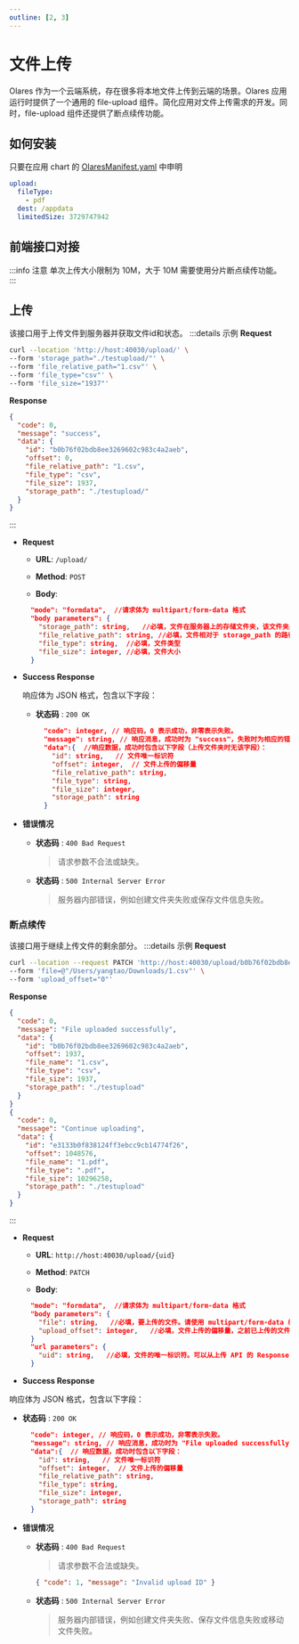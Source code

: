 ```yaml
---
outline: [2, 3]
---
```


# 文件上传

Olares 作为一个云端系统，存在很多将本地文件上传到云端的场景。Olares 应用运行时提供了一个通用的 file-upload 组件。简化应用对文件上传需求的开发。同时，file-upload 组件还提供了断点续传功能。

## 如何安装

只要在应用 chart 的 [OlaresManifest.yaml](../package/manifest.md#file-upload) 中申明
```yaml
upload:
  fileType:
    - pdf
  dest: /appdata
  limitedSize: 3729747942
```

## 前端接口对接

:::info 注意
单次上传大小限制为 10M，大于 10M 需要使用分片断点续传功能。
:::


## 上传

该接口用于上传文件到服务器并获取文件id和状态。
:::details 示例
**Request**
```sh
curl --location 'http://host:40030/upload/' \
--form 'storage_path="./testupload/"' \
--form 'file_relative_path="1.csv"' \
--form 'file_type="csv"' \
--form 'file_size="1937"'
```
**Response**
```json
{
  "code": 0,
  "message": "success",
  "data": {
    "id": "b0b76f02bdb8ee3269602c983c4a2aeb",
    "offset": 0,
    "file_relative_path": "1.csv",
    "file_type": "csv",
    "file_size": 1937,
    "storage_path": "./testupload/"
  }
}
```
:::
- **Request**

  - **URL**: `/upload/`

  - **Method**: `POST`

  - **Body**:
  ``` json
    "mode": "formdata",  //请求体为 multipart/form-data 格式
    "body parameters": {
      "storage_path": string,   //必填，文件在服务器上的存储文件夹，该文件夹必须存在，
      "file_relative_path": string, //必填，文件相对于 storage_path 的路径，必须包含文件名。如果为文件夹，以“/”结尾。
      "file_type": string,  //必填，文件类型
      "file_size": integer, //必填，文件大小
    }
  ```
- **Success Response**

  响应体为 JSON 格式，包含以下字段：
  - **状态码** : `200 OK`
    ```json
      "code": integer, // 响应码，0 表示成功，非零表示失败。
      "message": string, // 响应消息，成功时为 "success"，失败时为相应的错误消息。
      "data":{  //响应数据，成功时包含以下字段（上传文件夹时无该字段）：
        "id": string,   // 文件唯一标识符
        "offset": integer,  // 文件上传的偏移量
        "file_relative_path": string, 
        "file_type": string,
        "file_size": integer,
        "storage_path": string
      }
    ```

- **错误情况**
  - **状态码** : `400 Bad Request`
    > 请求参数不合法或缺失。
  - **状态码** : `500 Internal Server Error`
    > 服务器内部错误，例如创建文件夹失败或保存文件信息失败。

### 断点续传

该接口用于继续上传文件的剩余部分。
:::details 示例
**Request**
```sh
curl --location --request PATCH 'http://host:40030/upload/b0b76f02bdb8ee3269602c983c4a2aeb' \
--form 'file=@"/Users/yangtao/Downloads/1.csv"' \
--form 'upload_offset="0"'
```
**Response**
```json
{
  "code": 0,
  "message": "File uploaded successfully",
  "data": {
    "id": "b0b76f02bdb8ee3269602c983c4a2aeb",
    "offset": 1937,
    "file_name": "1.csv",
    "file_type": "csv",
    "file_size": 1937,
    "storage_path": "./testupload"
  }
}
{
  "code": 0,
  "message": "Continue uploading",
  "data": {
    "id": "e3133b0f838124ff3ebcc9cb14774f26",
    "offset": 1048576,
    "file_name": "1.pdf",
    "file_type": ".pdf",
    "file_size": 10296258,
    "storage_path": "./testupload"
  }
}
```
:::

- **Request**

  - **URL**: `http://host:40030/upload/{uid}`

  - **Method**: `PATCH`

  - **Body**:
  ``` json
    "mode": "formdata",  //请求体为 multipart/form-data 格式
    "body parameters": {
      "file": string,   //必填，要上传的文件。请使用 multipart/form-data 格式进行文件上传。
      "upload_offset": integer,   //必填，文件上传的偏移量，之前已上传的文件大小。
    }
    "url parameters": {
      "uid": string,   //必填，文件的唯一标识符。可以从上传 API 的 Response 数据中获取。
    }    
  ```
- **Success Response**

响应体为 JSON 格式，包含以下字段：
  - **状态码** : `200 OK`
    ```json
      "code": integer, // 响应码，0 表示成功，非零表示失败。
      "message": string, // 响应消息，成功时为 "File uploaded successfully"，失败时为相应的错误消息。
      "data":{  // 响应数据，成功时包含以下字段：
        "id": string,   // 文件唯一标识符
        "offset": integer,  // 文件上传的偏移量
        "file_relative_path": string, 
        "file_type": string,
        "file_size": integer,
        "storage_path": string
      }
    ```

- **错误情况**
  - **状态码** : `400 Bad Request`
    > 请求参数不合法或缺失。
    ```json
    { "code": 1, "message": "Invalid upload ID" }
    ```
  - **状态码** : `500 Internal Server Error`
    > 服务器内部错误，例如创建文件夹失败、保存文件信息失败或移动文件失败。